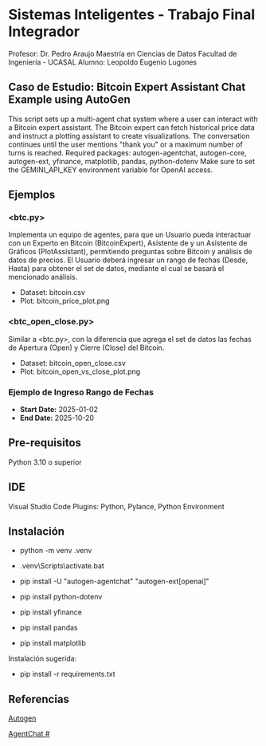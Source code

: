# Sistemas Inteligentes - Trabajo Final Integrador

Profesor: Dr. Pedro Araujo
Maestría en Ciencias de Datos
Facultad de Ingeniería - UCASAL
Alumno: Leopoldo Eugenio Lugones

## Caso de Estudio: Bitcoin Expert Assistant Chat Example using AutoGen

This script sets up a multi-agent chat system where a user can interact with a Bitcoin expert assistant.
The Bitcoin expert can fetch historical price data and instruct a plotting assistant to create visualizations.
The conversation continues until the user mentions "thank you" or a maximum number of turns is reached.
Required packages: autogen-agentchat, autogen-core, autogen-ext, yfinance, matplotlib, pandas, python-dotenv
Make sure to set the GEMINI_API_KEY environment variable for OpenAI access.

## Ejemplos

### <btc.py>

Implementa un equipo de agentes, para que un Usuario pueda interactuar con un Experto en Bitcoin (BitcoinExpert), Asistente de y un Asistente de Gráficos (PlotAssistant), permitiendo preguntas sobre Bitcoin y análisis de datos de precios. El Usuario deberá ingresar un rango de fechas (Desde, Hasta) para obtener el set de datos, mediante el cual se basará el mencionado análisis.

* Dataset: bitcoin.csv
* Plot: bitcoin_price_plot.png

### <btc_open_close.py>

Similar a <btc.py>, con la diferencia que agrega el set de datos las fechas de Apertura (Open) y Cierre (Close) del Bitcoin.

* Dataset: bitcoin_open_close.csv
* Plot: bitcoin_open_vs_close_plot.png

### Ejemplo de Ingreso Rango de Fechas

* **Start Date:** 2025-01-02
* **End Date:** 2025-10-20

## Pre-requisitos

Python 3.10 o superior

## IDE

Visual Studio Code
Plugins: Python, Pylance, Python Environment

## Instalación

* python -m venv .venv
* .venv\Scripts\activate.bat

* pip install -U "autogen-agentchat" "autogen-ext[openai]"
* pip install python-dotenv
* pip install yfinance
* pip install pandas
* pip install matplotlib

Instalación sugerida:
* pip install -r requirements.txt

## Referencias

[Autogen][def1]

[def1]: https://microsoft.github.io/autogen/stable/index.html

[AgentChat #][def2]

[def2]: https://microsoft.github.io/autogen/stable/user-guide/agentchat-user-guide/index.html
